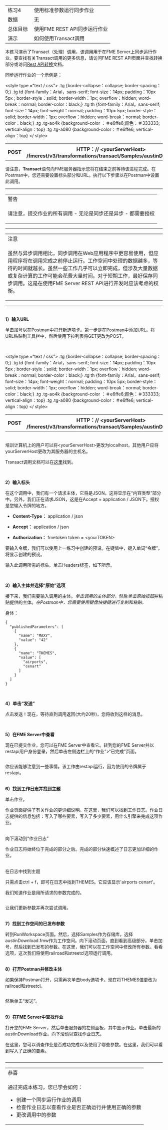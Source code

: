   <div id="readme" class="readme blob instapaper_body">
    <article class="markdown-body entry-content" itemprop="text"><table>
<tbody><tr>
<td width="25%">
<i></i><font style="vertical-align: inherit;"><font style="vertical-align: inherit;">
练习4
</font></font></td>
<td><font style="vertical-align: inherit;"><font style="vertical-align: inherit;">
使用标准参数运行同步作业
</font></font></td>
</tr>
<tr>
<td><font style="vertical-align: inherit;"><font style="vertical-align: inherit;">数据</font></font></td>
<td><font style="vertical-align: inherit;"><font style="vertical-align: inherit;">无</font></font></td>
</tr>
<tr>
<td><font style="vertical-align: inherit;"><font style="vertical-align: inherit;">总体目标</font></font></td>
<td><font style="vertical-align: inherit;"><font style="vertical-align: inherit;">使用FME REST API同步运行作业</font></font></td>
</tr>
<tr>
<td><font style="vertical-align: inherit;"><font style="vertical-align: inherit;">演示</font></font></td>
<td><font style="vertical-align: inherit;"><font style="vertical-align: inherit;">如何使用Transact调用</font></font></td>
</tr>
</tbody></table>
<p><font style="vertical-align: inherit;"><font style="vertical-align: inherit;">本练习演示了Transact（处理）调用，该调用用于在FME Server上同步运行作业。</font><font style="vertical-align: inherit;">要查找有关Transact调用的更多信息，请访问FME REST API页面并查找转换部分或访问</font></font><a href="https://docs.safe.com/fme/html/FME_REST/apidoc/v3/index.html#!/transformations" rel="nofollow"><font style="vertical-align: inherit;"><font style="vertical-align: inherit;">Rest API转换</font></font></a><font style="vertical-align: inherit;"><font style="vertical-align: inherit;">文档。</font></font></p>
<p><font style="vertical-align: inherit;"><font style="vertical-align: inherit;">同步运行作业的一个示例是：</font></font></p><font style="vertical-align: inherit;"><font style="vertical-align: inherit;">

&lt;style type =“text / css”&gt; .tg {border-collapse：collapse; border-spacing：0;} .tg td {font-family：Arial，sans-serif; font-size：14px; padding：10px 5px ; border-style：solid; border-width：1px; overflow：hidden; word-break：normal; border-color：black;} .tg th {font-family：Arial，sans-serif; font-size：14px; font-weight：normal; padding：10px 5px; border-style：solid; border-width：1px; overflow：hidden; word-break：normal; border-color：black;} .tg .tg-ao4k {background-color ：＃e6ffe6;颜色：＃333333; vertical-align：top} .tg .tg-a080 {background-color：＃e6ffe6; vertical-align：top} &lt;/ style&gt;
</font></font><table>
  <tbody><tr>
    <th><font style="vertical-align: inherit;"><font style="vertical-align: inherit;">POST</font></font></th>
    <th><font style="vertical-align: inherit;"><font style="vertical-align: inherit;">HTTP：// &lt;yourServerHost&gt; /fmerest/v3/transformations/transact/Samples/austinDownload.fmw</font></font></th>
  </tr>
</tbody></table>
<p><font style="vertical-align: inherit;"><font style="vertical-align: inherit;">请注意，</font></font><strong><font style="vertical-align: inherit;"><font style="vertical-align: inherit;">Transact</font></font></strong><font style="vertical-align: inherit;"><font style="vertical-align: inherit;">语句向FME服务器指示您将在结束之前等待该进程完成。</font><font style="vertical-align: inherit;">在Postman中，您还需要设置标头部分和URL。</font><font style="vertical-align: inherit;">执行以下步骤以在Postman中设置此调用。</font></font></p>
<hr>
<table>
<tbody><tr>
<td>
<i></i><font style="vertical-align: inherit;"><font style="vertical-align: inherit;">
警告
</font></font></td>
</tr>
<tr>
<td><font style="vertical-align: inherit;"><font style="vertical-align: inherit;">

请注意，提交作业的所有调用 - 无论是同步还是异步 - 都需要授权

</font></font></td>
</tr>
</tbody></table>
<hr>

<table>
<tbody><tr>
<td>
<i></i><font style="vertical-align: inherit;"><font style="vertical-align: inherit;">
注意
</font></font></td>
</tr>
<tr>
<td><font style="vertical-align: inherit;"><font style="vertical-align: inherit;">

虽然与异步调用相比，同步调用在Web应用程序中更容易使用，但应用程序将在调用完成之前停止运行。</font><font style="vertical-align: inherit;">工作空间中处理的数据越多，等待的时间就越长。</font><font style="vertical-align: inherit;">虽然一些工作几乎可以立即完成，但涉及大量数据或复杂计算的工作可能会花费大量时间。</font><font style="vertical-align: inherit;">对于短期工作，最好保存同步调用。</font><font style="vertical-align: inherit;">这是在使用FME Server REST API进行开发时应该考虑的权衡。

</font></font></td>
</tr>
</tbody></table>
<hr>
<p><br><strong><font style="vertical-align: inherit;"><font style="vertical-align: inherit;">1）输入URL</font></font></strong></p>
<p><font style="vertical-align: inherit;"><font style="vertical-align: inherit;">单击加号以在Postman中打开新选项卡。</font><font style="vertical-align: inherit;">第一步是在Postman中添加URL。</font><font style="vertical-align: inherit;">将URL粘贴到工具栏中，然后使用下拉列表将GET更改为POST。</font></font></p>
<br><font style="vertical-align: inherit;"><font style="vertical-align: inherit;">

&lt;style type =“text / css”&gt; .tg {border-collapse：collapse; border-spacing：0;} .tg td {font-family：Arial，sans-serif; font-size：14px; padding：10px 5px ; border-style：solid; border-width：1px; overflow：hidden; word-break：normal; border-color：black;} .tg th {font-family：Arial，sans-serif; font-size：14px; font-weight：normal; padding：10px 5px; border-style：solid; border-width：1px; overflow：hidden; word-break：normal; border-color：black;} .tg .tg-ao4k {background-color ：＃e6ffe6;颜色：＃333333; vertical-align：top} .tg .tg-a080 {background-color：＃e6ffe6; vertical-align：top} &lt;/ style&gt;
</font></font><table>
  <tbody><tr>
    <th><font style="vertical-align: inherit;"><font style="vertical-align: inherit;">POST</font></font></th>
    <th><font style="vertical-align: inherit;"><font style="vertical-align: inherit;">HTTP：// &lt;yourServerHost&gt; /fmerest/v3/transformations/transact/Samples/austinDownload.fmw</font></font></th>
  </tr>
</tbody></table>
<p><br><font style="vertical-align: inherit;"><font style="vertical-align: inherit;">培训计算机上的用户可以将&lt;yourServerHost&gt;更改为localhost，其他用户应将yourServerHost更改为其服务器的主机名。</font></font></p>
<p><font style="vertical-align: inherit;"><font style="vertical-align: inherit;">Transact调用文档可以在</font></font><a href="https://docs.safe.com/fme/html/FME_REST/apidoc/v3/index.html#!/transformations/transact_post_23" rel="nofollow"><font style="vertical-align: inherit;"><font style="vertical-align: inherit;">这里</font></font></a><font style="vertical-align: inherit;"><font style="vertical-align: inherit;">找到</font><font style="vertical-align: inherit;">。</font></font></p>
<p><a target="_blank" rel="noopener noreferrer" href="./Images/image4.1.1.TransactURL.png"><img src="./Images/image4.1.1.TransactURL.png" alt="" style="max-width:100%;"></a></p>
<p><br><strong><font style="vertical-align: inherit;"><font style="vertical-align: inherit;">2）输入标头</font></font></strong></p>
<p><font style="vertical-align: inherit;"><font style="vertical-align: inherit;">在这个调用中，我们有一个请求主体，它将是JSON。</font><font style="vertical-align: inherit;">这将显示在“内容类型”部分中。</font><font style="vertical-align: inherit;">另外，我们正在请求JSON，这是在Accept = application / JSON下。</font><font style="vertical-align: inherit;">授权是您输入令牌的地方。</font></font></p>
<ul>
<li>
<p><strong><font style="vertical-align: inherit;"><font style="vertical-align: inherit;">Content-Type：</font></font></strong><font style="vertical-align: inherit;"><font style="vertical-align: inherit;"> application / json</font></font></p>
</li>
<li>
<p><strong><font style="vertical-align: inherit;"><font style="vertical-align: inherit;">Accept：</font></font></strong><font style="vertical-align: inherit;"><font style="vertical-align: inherit;"> application / json</font></font></p>
</li>
<li>
<p><strong><font style="vertical-align: inherit;"><font style="vertical-align: inherit;">Authorization：</font></font></strong><font style="vertical-align: inherit;"><font style="vertical-align: inherit;"> fmetoken token = &lt;yourTOKEN&gt;</font></font></p>
</li>
</ul>
<p><font style="vertical-align: inherit;"><font style="vertical-align: inherit;">要输入令牌，我们可以使用上一练习中创建的预设。</font><font style="vertical-align: inherit;">在键值中，键入单词“令牌”，将显示创建的预设。</font></font></p>
<p><font style="vertical-align: inherit;"><font style="vertical-align: inherit;">输入此调用所需的标头。</font><font style="vertical-align: inherit;">单击Headers标签，如下所示。</font></font></p>
<p><a target="_blank" rel="noopener noreferrer" href="./Images/image4.1.2.TransactPostman.png"><img src="./Images/image4.1.2.TransactPostman.png" alt="" style="max-width:100%;"></a></p>
<p><br><strong><font style="vertical-align: inherit;"><font style="vertical-align: inherit;">3）输入主体并选择“原始”选项</font></font></strong></p>
<p><font style="vertical-align: inherit;"><font style="vertical-align: inherit;">接下来，我们需要输入调用的主体。</font></font><em><font style="vertical-align: inherit;"><font style="vertical-align: inherit;">单击调用的主体部分，</font></font></em><font style="vertical-align: inherit;"><font style="vertical-align: inherit;">然后</font></font><em><font style="vertical-align: inherit;"><font style="vertical-align: inherit;">单击原始按钮</font></font></em><font style="vertical-align: inherit;"><font style="vertical-align: inherit;">并粘贴提供的主体。</font></font><em><font style="vertical-align: inherit;"><font style="vertical-align: inherit;">在Postman中，您需要使用键盘快捷键进行复制和粘贴。</font></font></em></p>
<p><font style="vertical-align: inherit;"><font style="vertical-align: inherit;">身体：</font></font></p>
<pre><code>{<font></font>
  "publishedParameters": [<font></font>
    {<font></font>
      "name": "MAXY",<font></font>
      "value": "42"<font></font>
    },<font></font>
    {<font></font>
      "name": "THEMES",<font></font>
      "value": [<font></font>
        "airports",<font></font>
        "cenart"<font></font>
      ]<font></font>
    }<font></font>
  ]<font></font>
}<font></font>
</code></pre>
<p><a target="_blank" rel="noopener noreferrer" href="./Images/image4.1.3.TransactBody.png"><img src="./Images/image4.1.3.TransactBody.png" alt="" style="max-width:100%;"></a></p>
<p><br><strong><font style="vertical-align: inherit;"><font style="vertical-align: inherit;">4）单击“发送”</font></font></strong></p>
<p><font style="vertical-align: inherit;"><font style="vertical-align: inherit;">点击发送！</font><font style="vertical-align: inherit;">现在，等待直到调用返回(大约20秒)，您将收到这样的消息。</font></font></p>
<p><a target="_blank" rel="noopener noreferrer" href="./Images/image4.1.4.TransactResponsePostman.png"><img src="./Images/image4.1.4.TransactResponsePostman.png" alt="" style="max-width:100%;"></a></p>
<p><br><strong><font style="vertical-align: inherit;"><font style="vertical-align: inherit;">5）在FME Server中查看</font></font></strong></p>
<p><font style="vertical-align: inherit;"><font style="vertical-align: inherit;">现在已提交作业，您可以在FME Server中查看它。</font><font style="vertical-align: inherit;">转到您的FME Server并以restapi用户身份登录，然后单击左侧边栏上的“作业”&gt;“已完成”页面。</font></font></p>
<p><a target="_blank" rel="noopener noreferrer" href="./Images/image4.1.5.Job.png"><img src="./Images/image4.1.5.Job.png" alt="" style="max-width:100%;"></a></p>
<p><font style="vertical-align: inherit;"><font style="vertical-align: inherit;">你应该能够注意到一些事情。</font><font style="vertical-align: inherit;">该工作由restapi运行，因为使用的令牌属于restapi。</font></font></p>
<p><br><strong><font style="vertical-align: inherit;"><font style="vertical-align: inherit;">6）找到工作日志并找到主题</font></font></strong></p>
<p><font style="vertical-align: inherit;"><font style="vertical-align: inherit;">单击作业。</font></font></p>
<p><font style="vertical-align: inherit;"><font style="vertical-align: inherit;">作业页面提供了有关作业的更详细说明。</font><font style="vertical-align: inherit;">在这里，我们可以找到工作日志。</font><font style="vertical-align: inherit;">作业日志提供的信息包括：写入了哪些要素，写入了多少要素，用什么引擎来完成这项作业。</font></font></p>
<p><br><font style="vertical-align: inherit;"><font style="vertical-align: inherit;"> 向下滚动到“作业日志”</font></font></p>
<p><font style="vertical-align: inherit;"><font style="vertical-align: inherit;">作业日志将始终位于完成的部分之后。</font><font style="vertical-align: inherit;">完成的部分快速概述了日志更加详细的作业。</font></font></p>
<p><br><font style="vertical-align: inherit;"><font style="vertical-align: inherit;"> 在日志中找到主题</font></font></p>
<p><font style="vertical-align: inherit;"><font style="vertical-align: inherit;">只需点击ctrl + f，即可在日志中找到THEMES。</font><font style="vertical-align: inherit;">它应该显示'airports cenart'。</font></font></p>
<p><font style="vertical-align: inherit;"><font style="vertical-align: inherit;">我们知道作业是用所请求的参数完成的。</font></font></p>
<p><a target="_blank" rel="noopener noreferrer" href="./Images/image4.1.5b.Themes.png"><img src="./Images/image4.1.5b.Themes.png" alt="" style="max-width:100%;"></a></p>
<p><font style="vertical-align: inherit;"><font style="vertical-align: inherit;">让我们更新参数并再次尝试调用。</font></font></p>
<p><br><strong><font style="vertical-align: inherit;"><font style="vertical-align: inherit;">7）找到工作空间的已发布参数</font></font></strong></p>
<p><font style="vertical-align: inherit;"><font style="vertical-align: inherit;">转到RunWorkspace页面。</font><font style="vertical-align: inherit;">然后，选择Samples作为存储库，选择austinDownload.fmw作为工作空间。</font><font style="vertical-align: inherit;">向下滚动页面，直到看到高级部分。</font><font style="vertical-align: inherit;">单击加号，然后找到已发布的参数。</font><font style="vertical-align: inherit;">在这里，我们可以在工作空间中修改所有参数。</font><font style="vertical-align: inherit;">看看选项，这次我们将使用railroad和streetcl选项运行调用。</font></font></p>
<p><br><strong><font style="vertical-align: inherit;"><font style="vertical-align: inherit;">8）打开Postman并修改主体</font></font></strong></p>
<p><font style="vertical-align: inherit;"><font style="vertical-align: inherit;">如果保持Postman打开，只需再次单击body选项卡。</font><font style="vertical-align: inherit;">现在将THEMES值更改为railroad和streetcl。</font></font></p>
<p><a target="_blank" rel="noopener noreferrer" href="./Images/image4.1.6.newparameters.png"><img src="./Images/image4.1.6.newparameters.png" alt="" style="max-width:100%;"></a></p>
<p><font style="vertical-align: inherit;"><font style="vertical-align: inherit;">然后单击“发送”。</font></font></p>
<p><br><strong><font style="vertical-align: inherit;"><font style="vertical-align: inherit;">9）在FME Server中查找作业</font></font></strong></p>
<p><font style="vertical-align: inherit;"><font style="vertical-align: inherit;">打开您的FME Server，然后单击服务器的左侧面板，其中显示作业。</font><font style="vertical-align: inherit;">单击最新的austinDownload作业。</font><font style="vertical-align: inherit;">向下滚动以查找作业日志。</font></font></p>
<p><font style="vertical-align: inherit;"><font style="vertical-align: inherit;">在这里，您可以调查作业是否成功完成以及使用了哪些参数。</font><font style="vertical-align: inherit;">在这里，我们可以看到写入了正确的要素。</font></font></p>
<p><a target="_blank" rel="noopener noreferrer" href="./Images/image4.1.7.FeaturesWritten.png"><img src="./Images/image4.1.7.FeaturesWritten.png" alt="" style="max-width:100%;"></a></p>
<hr>

<table>
<tbody><tr>
<td>
<i></i><font style="vertical-align: inherit;"><font style="vertical-align: inherit;">
恭喜
</font></font></td>
</tr>
<tr>
<td><font style="vertical-align: inherit;"><font style="vertical-align: inherit;">

通过完成本练习，您已学会如何：
</font></font><br>
<ul><li><font style="vertical-align: inherit;"><font style="vertical-align: inherit;">创建一个同步运行作业的调用</font></font></li>
<li><font style="vertical-align: inherit;"><font style="vertical-align: inherit;">检查作业日志以查看作业是否正确运行并使用正确的参数</font></font></li>
<li><font style="vertical-align: inherit;"><font style="vertical-align: inherit;">更改调用中的参数</font></font></li>


</ul></td>
</tr>
</tbody></table>
</article>
  </div>

